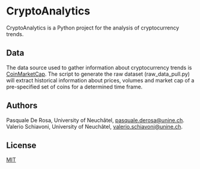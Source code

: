 # CryptoAnalytics

CryptoAnalytics is a Python project for the analysis of cryptocurrency trends.


## Data
The data source used to gather information about cryptocurrency trends is [CoinMarketCap](https://coinmarketcap.com/).
The script to generate the raw dataset (raw_data_pull.py) will extract historical information about prices, volumes and 
market cap of a pre-specified set of coins for a determined time frame.

## Authors
Pasquale De Rosa, University of Neuchâtel, [pasquale.derosa@unine.ch](mailto:pasquale.derosa@unine.ch). <br />
Valerio Schiavoni, University of Neuchâtel, [valerio.schiavoni@unine.ch](mailto:valerio.schiavoni@unine.ch).

## License
[MIT](https://choosealicense.com/licenses/mit/)
